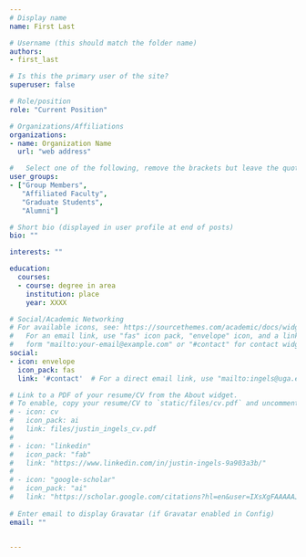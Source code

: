 ```yaml
---
# Display name
name: First Last

# Username (this should match the folder name)
authors:
- first_last

# Is this the primary user of the site?
superuser: false

# Role/position
role: "Current Position"

# Organizations/Affiliations
organizations:
- name: Organization Name
  url: "web address"

#   Select one of the following, remove the brackets but leave the quotes  
user_groups:
- ["Group Members",
   "Affiliated Faculty",
   "Graduate Students",
   "Alumni"]

# Short bio (displayed in user profile at end of posts)
bio: ""

interests: ""

education: 
  courses:
  - course: degree in area
    institution: place
    year: XXXX

# Social/Academic Networking
# For available icons, see: https://sourcethemes.com/academic/docs/widgets/#icons
#   For an email link, use "fas" icon pack, "envelope" icon, and a link in the
#   form "mailto:your-email@example.com" or "#contact" for contact widget.
social:
- icon: envelope
  icon_pack: fas
  link: '#contact'  # For a direct email link, use "mailto:ingels@uga.edu".

# Link to a PDF of your resume/CV from the About widget.
# To enable, copy your resume/CV to `static/files/cv.pdf` and uncomment the lines below.  
# - icon: cv
#   icon_pack: ai
#   link: files/justin_ingels_cv.pdf
# 
# - icon: "linkedin"
#   icon_pack: "fab"
#   link: "https://www.linkedin.com/in/justin-ingels-9a903a3b/"
# 
# - icon: "google-scholar"
#   icon_pack: "ai"
#   link: "https://scholar.google.com/citations?hl=en&user=IXsXgFAAAAAJ&view_op=list_works&sortby=pubdate"
  
# Enter email to display Gravatar (if Gravatar enabled in Config)
email: ""
  

---
```



